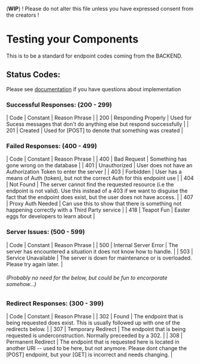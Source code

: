 (**WIP**)
! Please do not alter this file unless you have expressed consent from the creators !

# Testing your Components
This is to be a standard for endpoint codes coming from the BACKEND. 

## Status Codes:
Please see [documentation](https://github.com/mdn/content/blob/main/files/en-us/web/http/status/index.md?plain=1) if you have questions about implementation

### Successful Responses: (200 - 299)
| Code | Constant                        | Reason Phrase                   |
| 200 | Responding Properly | Used for Sucess messages that don't do anything else but respond successfully |
| 201 | Created | Used for [POST] to denote that something was created |


### Failed Responses: (400 - 499)
| Code | Constant                        | Reason Phrase                   |
| 400 | Bad Request | Something has gone wrong on the database |
| 401 | Unauthorized | User does not have an Authorization Token to enter the server |
| 403 | Forbidden | User has a means of Auth (token), but not the correct Auth for this endpoint use |
| 404 | Not Found | The server cannot find the requested resource (i.e the endpoint is not valid). Use this instead of a 403 if we want to disguise the fact that the endpoint does exist, but the user does not have access. |
| 407 | Proxy Auth Needed | Can use this to show that there is something not happening correctly with a Third Party service |
| 418 | Teapot Fun | Easter eggs for developers to learn about |

### Server Issues: (500 - 599)
| Code | Constant                        | Reason Phrase                   |
| 500 | Internal Server Error | The server has encountered a situation it does not know how to handle. |
| 503 | Service Unavailable | The server is down for maintenance or is overloaded. Please try again later. |


###### (Probably no need for the below, but could be fun to encorporate somehow...)
### Redirect Responses: (300 - 399)
| Code | Constant                        | Reason Phrase                   |
| 302 | Found | The endpoint that is being requested does exist. This is usually followed up with one of the redirects below. |
| 307 | Temporary Redirect | The endpoint that is being requested is underconstruction. Normally preceeded by a 302. |
| 308 | Permanent Redirect | The endpoint that is requested here is located in another URI -- used to be here, but not anymore. Please dont change the [POST] endpoint, but your [GET] is incorrect and needs changing. |

